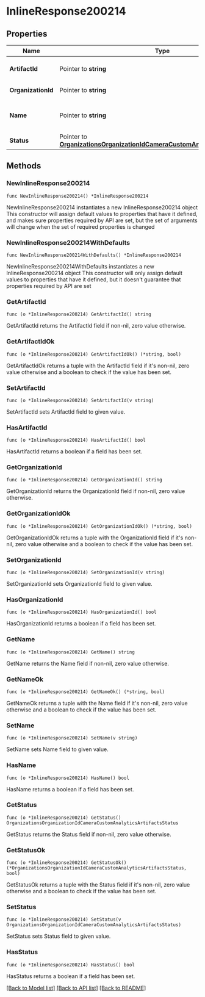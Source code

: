 # InlineResponse200214

## Properties

Name | Type | Description | Notes
------------ | ------------- | ------------- | -------------
**ArtifactId** | Pointer to **string** | Custom analytics artifact ID | [optional] 
**OrganizationId** | Pointer to **string** | Organization ID | [optional] 
**Name** | Pointer to **string** | Custom analytics artifact name | [optional] 
**Status** | Pointer to [**OrganizationsOrganizationIdCameraCustomAnalyticsArtifactsStatus**](OrganizationsOrganizationIdCameraCustomAnalyticsArtifactsStatus.md) |  | [optional] 

## Methods

### NewInlineResponse200214

`func NewInlineResponse200214() *InlineResponse200214`

NewInlineResponse200214 instantiates a new InlineResponse200214 object
This constructor will assign default values to properties that have it defined,
and makes sure properties required by API are set, but the set of arguments
will change when the set of required properties is changed

### NewInlineResponse200214WithDefaults

`func NewInlineResponse200214WithDefaults() *InlineResponse200214`

NewInlineResponse200214WithDefaults instantiates a new InlineResponse200214 object
This constructor will only assign default values to properties that have it defined,
but it doesn't guarantee that properties required by API are set

### GetArtifactId

`func (o *InlineResponse200214) GetArtifactId() string`

GetArtifactId returns the ArtifactId field if non-nil, zero value otherwise.

### GetArtifactIdOk

`func (o *InlineResponse200214) GetArtifactIdOk() (*string, bool)`

GetArtifactIdOk returns a tuple with the ArtifactId field if it's non-nil, zero value otherwise
and a boolean to check if the value has been set.

### SetArtifactId

`func (o *InlineResponse200214) SetArtifactId(v string)`

SetArtifactId sets ArtifactId field to given value.

### HasArtifactId

`func (o *InlineResponse200214) HasArtifactId() bool`

HasArtifactId returns a boolean if a field has been set.

### GetOrganizationId

`func (o *InlineResponse200214) GetOrganizationId() string`

GetOrganizationId returns the OrganizationId field if non-nil, zero value otherwise.

### GetOrganizationIdOk

`func (o *InlineResponse200214) GetOrganizationIdOk() (*string, bool)`

GetOrganizationIdOk returns a tuple with the OrganizationId field if it's non-nil, zero value otherwise
and a boolean to check if the value has been set.

### SetOrganizationId

`func (o *InlineResponse200214) SetOrganizationId(v string)`

SetOrganizationId sets OrganizationId field to given value.

### HasOrganizationId

`func (o *InlineResponse200214) HasOrganizationId() bool`

HasOrganizationId returns a boolean if a field has been set.

### GetName

`func (o *InlineResponse200214) GetName() string`

GetName returns the Name field if non-nil, zero value otherwise.

### GetNameOk

`func (o *InlineResponse200214) GetNameOk() (*string, bool)`

GetNameOk returns a tuple with the Name field if it's non-nil, zero value otherwise
and a boolean to check if the value has been set.

### SetName

`func (o *InlineResponse200214) SetName(v string)`

SetName sets Name field to given value.

### HasName

`func (o *InlineResponse200214) HasName() bool`

HasName returns a boolean if a field has been set.

### GetStatus

`func (o *InlineResponse200214) GetStatus() OrganizationsOrganizationIdCameraCustomAnalyticsArtifactsStatus`

GetStatus returns the Status field if non-nil, zero value otherwise.

### GetStatusOk

`func (o *InlineResponse200214) GetStatusOk() (*OrganizationsOrganizationIdCameraCustomAnalyticsArtifactsStatus, bool)`

GetStatusOk returns a tuple with the Status field if it's non-nil, zero value otherwise
and a boolean to check if the value has been set.

### SetStatus

`func (o *InlineResponse200214) SetStatus(v OrganizationsOrganizationIdCameraCustomAnalyticsArtifactsStatus)`

SetStatus sets Status field to given value.

### HasStatus

`func (o *InlineResponse200214) HasStatus() bool`

HasStatus returns a boolean if a field has been set.


[[Back to Model list]](../README.md#documentation-for-models) [[Back to API list]](../README.md#documentation-for-api-endpoints) [[Back to README]](../README.md)


